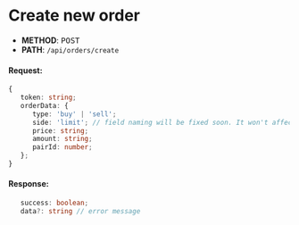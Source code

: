 # Create new order

- **METHOD**: <kbd>POST</kbd>  
- **PATH**: `/api/orders/create`

#### Request:
```typescript
{
   token: string;
   orderData: {
      type: 'buy' | 'sell';
      side: 'limit'; // field naming will be fixed soon. It won't affect bots, both field names will work
      price: string;
      amount: string;
      pairId: number;
   };
}
```

#### Response:
```typescript
   success: boolean;
   data?: string // error message 
```
